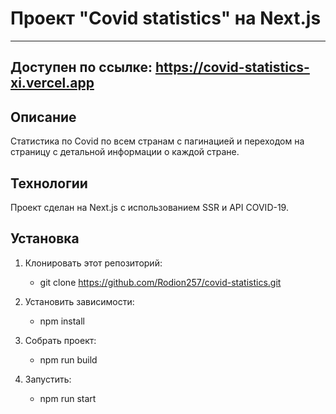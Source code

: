 # Проект "Covid statistics" на Next.js
------------------

## Доступен по ссылке: https://covid-statistics-xi.vercel.app

## Описание
Статистика по Covid по всем странам с пагинацией и переходом на страницу с детальной информации о каждой стране.

## Технологии
Проект сделан на Next.js с использованием SSR и API COVID-19. 

## Установка 
1. Клонировать этот репозиторий:
    + git clone https://github.com/Rodion257/covid-statistics.git

2. Установить зависимости:
    + npm install

3. Собрать проект:
    + npm run build

4. Запустить: 
    + npm run start
